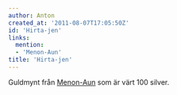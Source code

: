 ```yaml
---
author: Anton
created_at: '2011-08-07T17:05:50Z'
id: 'Hirta-jen'
links:
  mention:
  - 'Menon-Aun'
title: 'Hirta-jen'
---
```


Guldmynt från [Menon-Aun] som är värt 100 silver.

  [Menon-Aun]: Menon-Aun
